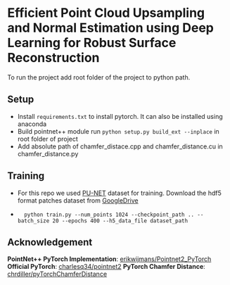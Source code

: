 # Efficient Point Cloud Upsampling and Normal Estimation using Deep Learning for Robust Surface Reconstruction

To run the project add root folder of the project to python path.

## Setup
- Install ```requirements.txt``` to install pytorch. It can also be installed using anaconda
- Build pointnet++ module run ```python setup.py build_ext --inplace``` in root folder of project
- Add absolute path of chamfer_distace.cpp and chamfer_distance.cu in chamfer_distance.py

## Training

- For this repo we used [PU-NET](https://raw.githubusercontent.com/yulequan/PU-Net) dataset for training. Download the hdf5 format patches dataset from [GoogleDrive](https://drive.google.com/file/d/1wMtNGvliK_pUTogfzMyrz57iDb_jSQR8/view?usp=sharing)
- ```shell
    python train.py --num_points 1024 --checkpoint_path .. --batch_size 20 --epochs 400 --h5_data_file dataset_path
    ```

## Acknowledgement
**PointNet++ PyTorch Implementation**: [erikwijmans/Pointnet2_PyTorch](https://github.com/erikwijmans/Pointnet2_PyTorch)
**Official PyTorch**: [charlesq34/pointnet2](https://github.com/charlesq34/pointnet2)
**PyTorch Chamfer Distance**: [chrdiller/pyTorchChamferDistance](https://github.com/chrdiller/pyTorchChamferDistance)
